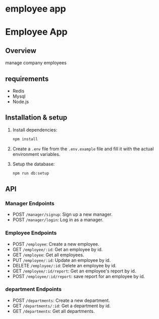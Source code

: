 # employee app
# Employee App

## Overview
manage company employees

## requirements
- Redis
- Mysql
- Node.js

## Installation & setup
1. Install dependencies:
    ```bash
    npm install
    ```

2. Create a `.env` file from the `.env.example` file and fill it with the actual environment variables.

3. Setup the database:
    ```bash
    npm run db:setup
    ```

## API
### Manager Endpoints
- POST `/manager/signup`: Sign up a new manager.
- POST `/manager/login`: Log in as a manager.
### Employee Endpoints
- POST `/employee`: Create a new employee.
- GET `/employee/:id`: Get an employee by id.
- GET `/employee`: Get all employees.
- PUT `/employee/:id`: Update an employee by id.
- DELETE `/employee/:id`: Delete an employee by id.
- GET `/employee/:id/report`: Get an employee's report by id.
- POST `/employee/:id/report`: save report for an employee by id.
### department Endpoints
- POST `/departments`: Create a new department.
- GET `/departments/:id`: Get a department by id.
- GET `/departments`: Get all departments.
